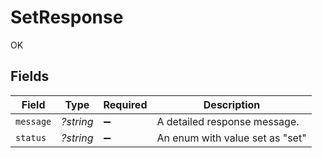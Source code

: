 # SetResponse

OK


## Fields

| Field                           | Type                            | Required                        | Description                     |
| ------------------------------- | ------------------------------- | ------------------------------- | ------------------------------- |
| `message`                       | *?string*                       | :heavy_minus_sign:              | A detailed response message.    |
| `status`                        | *?string*                       | :heavy_minus_sign:              | An enum with value set as "set" |